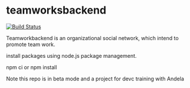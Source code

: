 # teamworksbackend

[![Build Status](https://travis-ci.org/Iamnonso/teamworksbackend.svg?branch=gh-pages)](https://travis-ci.org/Iamnonso/teamworksbackend)


Teamworkbackend is an organizational social network, which intend to promote team work.

install packages using node.js package management.

npm ci or npm install

Note this repo is in beta mode and a project for devc training with Andela
